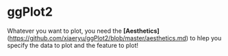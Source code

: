 ggPlot2
====================

Whatever you want to plot, you need the **[Aesthetics]**(https://github.com/xiaeryu/ggPlot2/blob/master/aesthetics.md) to hlep you specify the data to plot and the feature to plot!
